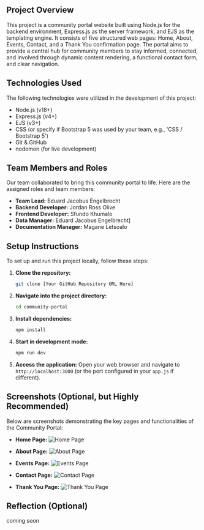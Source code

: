 ## Project Overview

This project is a community portal website built using Node.js for the backend environment, Express.js as the server framework, and EJS as the templating engine. It consists of five structured web pages: Home, About, Events, Contact, and a Thank You confirmation page. The portal aims to provide a central hub for community members to stay informed, connected, and involved through dynamic content rendering, a functional contact form, and clear navigation.

## Technologies Used

The following technologies were utilized in the development of this project:
* Node.js (v18+)
* Express.js (v4+)
* EJS (v3+)
* CSS (or specify if Bootstrap 5 was used by your team, e.g., 'CSS / Bootstrap 5')
* Git & GitHub
* nodemon (for live development)

## Team Members and Roles

Our team collaborated to bring this community portal to life. Here are the assigned roles and team members:

* **Team Lead:** Eduard Jacobus Engelbrecht
* **Backend Developer:** Jordan Ross Olive
* **Frontend Developer:** Sfundo Khumalo
* **Data Manager:** Eduard Jacobus Engelbrecht]
* **Documentation Manager:** Magane Letsoalo

## Setup Instructions

To set up and run this project locally, follow these steps:

1.  **Clone the repository:**
    ```bash
    git clone [Your GitHub Repository URL Here]
    ```
2.  **Navigate into the project directory:**
    ```bash
    cd community-portal
    ```
3.  **Install dependencies:**
    ```bash
    npm install
    ```
4.  **Start in development mode:**
    ```bash
    npm run dev
    ```
5.  **Access the application:**
    Open your web browser and navigate to `http://localhost:3000` (or the port configured in your `app.js` if different).

## Screenshots (Optional, but Highly Recommended)

Below are screenshots demonstrating the key pages and functionalities of the Community Portal:

* **Home Page:**
    ![Home Page](public/images/screenshot_home.jpg)


* **About Page:**
    ![About Page](public/images/screenshot_about.jpg)


* **Events Page:**
    ![Events Page](public/images/screenshot_events.jpg)
    

* **Contact Page:**
    ![Contact Page](public/images/screenshot_contact.png)
  

* **Thank You Page:**
    ![Thank You Page](public/images/screenshot_thankyou.jpg)

   
## Reflection (Optional)

coming soon
